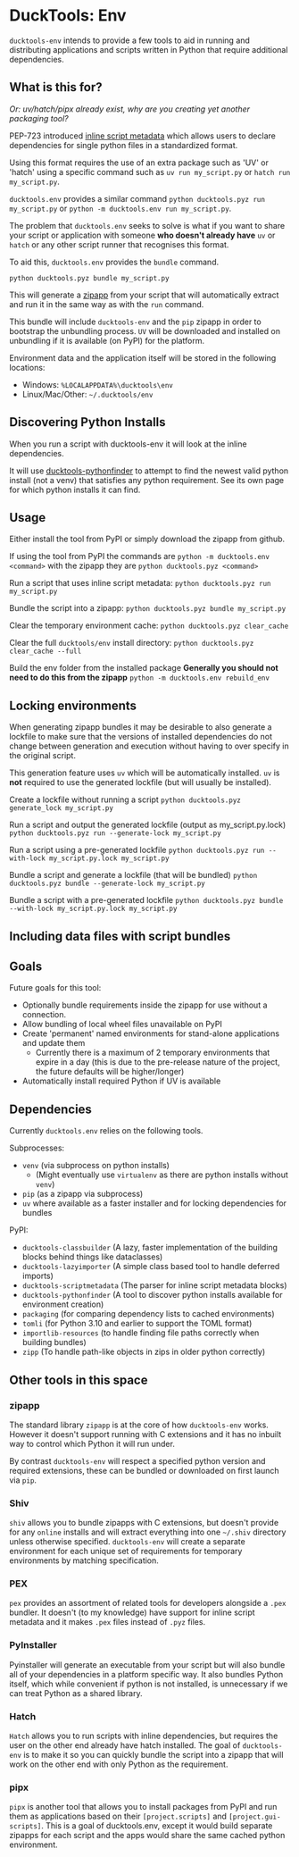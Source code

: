 # DuckTools: Env #

`ducktools-env` intends to provide a few tools to aid in running and distributing
applications and scripts written in Python that require additional dependencies.

## What is this for? ##

*Or: uv/hatch/pipx already exist, why are you creating yet another packaging tool?*

PEP-723 introduced 
[inline script metadata](https://packaging.python.org/en/latest/specifications/inline-script-metadata/#inline-script-metadata)
which allows users to declare dependencies for single python files in a standardized format.

Using this format requires the use of an extra package such as 'UV' or 'hatch'
using a specific command such as `uv run my_script.py` or `hatch run my_script.py`.

`ducktools.env` provides a similar command 
`python ducktools.pyz run my_script.py` or `python -m ducktools.env run my_script.py`.

The problem that `ducktools.env` seeks to solve is what if you want to share your 
script or application with someone **who doesn't already have** `uv` or `hatch` or 
any other script runner that recognises this format.

To aid this, `ducktools.env` provides the `bundle` command.

`python ducktools.pyz bundle my_script.py`

This will generate a [zipapp](https://docs.python.org/3/library/zipapp.html) from your script
that will automatically extract and run it in the same way as with the `run` command.

This bundle will include `ducktools-env` and the `pip` zipapp in order to bootstrap the unbundling
process. `UV` will be downloaded and installed on unbundling if it is available (on PyPI) 
for the platform.

Environment data and the application itself will be stored in the following locations:

* Windows: `%LOCALAPPDATA%\ducktools\env`
* Linux/Mac/Other: `~/.ducktools/env`

## Discovering Python Installs ##

When you run a script with ducktools-env it will look at the inline dependencies.

It will use [ducktools-pythonfinder](https://github.com/DavidCEllis/ducktools-pythonfinder) to attempt
to find the newest valid python install (not a venv) that satisfies any python requirement. See its own 
page for which python installs it can find.

## Usage ##

Either install the tool from PyPI or simply download the zipapp from github.

If using the tool from PyPI the commands are `python -m ducktools.env <command>` 
with the zipapp they are `python ducktools.pyz <command>` 

Run a script that uses inline script metadata:
`python ducktools.pyz run my_script.py`

Bundle the script into a zipapp:
`python ducktools.pyz bundle my_script.py`

Clear the temporary environment cache:
`python ducktools.pyz clear_cache`

Clear the full `ducktools/env` install directory:
`python ducktools.pyz clear_cache --full`

Build the env folder from the installed package
**Generally you should not need to do this from the zipapp**
`python -m ducktools.env rebuild_env`

## Locking environments ##

When generating zipapp bundles it may be desirable to also generate a lockfile
to make sure that the versions of installed dependencies do not change between 
generation and execution without having to over specify in the original
script.

This generation feature uses `uv` which will be automatically installed.
`uv` is **not** required to use the generated lockfile (but will usually be installed).

Create a lockfile without running a script
`python ducktools.pyz generate_lock my_script.py`

Run a script and output the generated lockfile (output as my_script.py.lock)
`python ducktools.pyz run --generate-lock my_script.py`

Run a script using a pre-generated lockfile
`python ducktools.pyz run --with-lock my_script.py.lock my_script.py`

Bundle a script and generate a lockfile (that will be bundled)
`python ducktools.pyz bundle --generate-lock my_script.py`

Bundle a script with a pre-generated lockfile
`python ducktools.pyz bundle --with-lock my_script.py.lock my_script.py`


## Including data files with script bundles ##




## Goals ##

Future goals for this tool:

* Optionally bundle requirements inside the zipapp for use without a connection.
* Allow bundling of local wheel files unavailable on PyPI
* Create 'permanent' named environments for stand-alone applications and update them
  * Currently there is a maximum of 2 temporary environments that expire in a day
    (this is due to the pre-release nature of the project, the future defaults will be higher/longer)
* Automatically install required Python if UV is available

## Dependencies ##

Currently `ducktools.env` relies on the following tools.

Subprocesses:
* `venv` (via subprocess on python installs)
  * (Might eventually use `virtualenv` as there are python installs without `venv`)
* `pip` (as a zipapp via subprocess)
* `uv` where available as a faster installer and for locking dependencies for bundles

PyPI: 
* `ducktools-classbuilder` (A lazy, faster implementation of the building blocks behind things like dataclasses)
* `ducktools-lazyimporter` (A simple class based tool to handle deferred imports)
* `ducktools-scriptmetadata` (The parser for inline script metadata blocks)
* `ducktools-pythonfinder` (A tool to discover python installs available for environment creation)
* `packaging` (for comparing dependency lists to cached environments)
* `tomli` (for Python 3.10 and earlier to support the TOML format)
* `importlib-resources` (to handle finding file paths correctly when building bundles)
* `zipp`  (To handle path-like objects in zips in older python correctly)

## Other tools in this space ##

### zipapp ###

The standard library `zipapp` is at the core of how `ducktools-env` works. However it doesn't support
running with C extensions and it has no inbuilt way to control which Python it will run under.

By contrast `ducktools-env` will respect a specified python version and required extensions, these
can be bundled or downloaded on first launch via `pip`.

### Shiv ###

`shiv` allows you to bundle zipapps with C extensions, but doesn't provide for any `online` installs
and will extract everything into one `~/.shiv` directory unless otherwise specified. 
`ducktools-env` will create a separate environment for each unique set of requirements
for temporary environments by matching specification.

### PEX ###

`pex` provides an assortment of related tools for developers alongside a `.pex` bundler.
It doesn't (to my knowledge) have support for inline script metadata and it makes `.pex` files
instead of `.pyz` files.

### PyInstaller ###

Pyinstaller will generate an executable from your script but will also bundle all of your 
dependencies in a platform specific way. It also bundles Python itself, which while 
convenient if python is not installed, is unnecessary if we can treat Python as a shared
library.

### Hatch ###

`Hatch` allows you to run scripts with inline dependencies, but requires the user on the other end
already have hatch installed. The goal of `ducktools-env` is to make it so you can quickly bundle the script
into a zipapp that will work on the other end with only Python as the requirement.

### pipx ###

`pipx` is another tool that allows you to install packages from PyPI and run them as applications
based on their `[project.scripts]` and `[project.gui-scripts]`. This is a goal of ducktools.env, 
except it would build separate zipapps for each script and the apps would share the same cached 
python environment.
